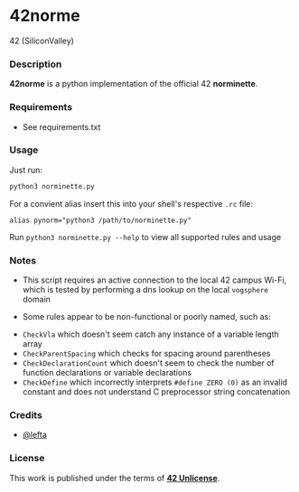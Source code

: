# **42norme**

42 (SiliconValley)

### **Description**

**42norme** is a python implementation of the official 42 **norminette**.

### **Requirements**

+ See requirements.txt

### **Usage**

Just run:

```bash
python3 norminette.py
```

For a convient alias insert this into your shell's respective `.rc` file:

`alias pynorm="python3 /path/to/norminette.py"`

Run `python3 norminette.py --help` to view all supported rules and usage

### **Notes**

+ This script requires an active connection to the local 42 campus Wi-Fi, which is tested by performing a dns lookup on the local `vogsphere` domain

+ Some rules appear to be non-functional or poorly named, such as:
* `CheckVla` which doesn't seem catch any instance of a variable length array
* `CheckParentSpacing` which checks for spacing around parentheses
* `CheckDeclarationCount` which doesn't seem to check the number of function declarations or variable declarations
* `CheckDefine` which incorrectly interprets `#define ZERO (0)` as an invalid constant and does not understand C preprocessor string concatenation

### **Credits**

+ [@lefta](https://github.com/lefta)

### **License**

This work is published under the terms of **[42 Unlicense](https://github.com/gcamerli/42unlicense)**.
